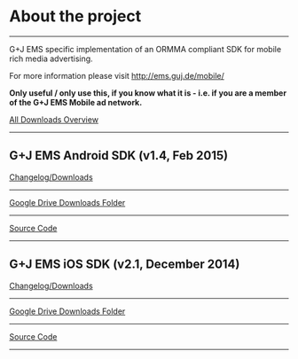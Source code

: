 # About the project #

---

G+J EMS specific implementation of an ORMMA compliant SDK for mobile rich media advertising.

For more information please visit http://ems.guj.de/mobile/

**Only useful / only use this, if you know what it is - i.e. if you are a member of the G+J EMS Mobile ad network.**

[All Downloads Overview](downloads.md)

---

## G+J EMS Android SDK (v1.4, Feb 2015) ##
[Changelog/Downloads](https://code.google.com/p/gujemssdk/wiki/gujemssdkandroid)

---

[Google Drive Downloads Folder](https://drive.google.com/folderview?id=0B5R-ThsBtb-3RV83b1ZEb09yd0E&usp=sharing)

---

[Source Code](https://code.google.com/p/gujemssdk/source/browse/#svn%2Ftrunk%2FGuJEMSSDK-Android)

---

## G+J EMS iOS SDK (v2.1, December 2014) ##
[Changelog/Downloads](https://code.google.com/p/gujemssdk/wiki/gujemssdkios)

---

[Google Drive Downloads Folder](https://drive.google.com/file/d/0B5R-ThsBtb-3WjFmVTJidXNVME0/view?usp=sharing)

---

[Source Code](https://code.google.com/p/gujemssdk/source/browse/#svn%2Ftrunk%2FGuJEMSSDK-iOS-2.0.6)

---
